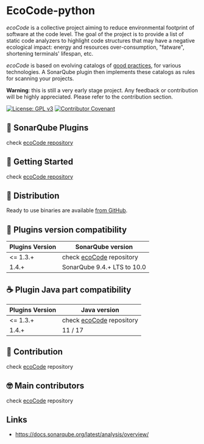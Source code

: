 EcoCode-python
===========

_ecoCode_ is a collective project aiming to reduce environmental footprint of software at the code level. The goal of
the project is to provide a list of static code analyzers to highlight code structures that may have a negative
ecological impact: energy and resources over-consumption, "fatware", shortening terminals' lifespan, etc.

_ecoCode_ is based on evolving catalogs of [good practices](docs/rules), for various technologies. A SonarQube plugin
then implements these catalogs as rules for scanning your projects.

**Warning**: this is still a very early stage project. Any feedback or contribution will be highly appreciated. Please
refer to the contribution section.

[![License: GPL v3](https://img.shields.io/badge/License-GPLv3-blue.svg)](https://www.gnu.org/licenses/gpl-3.0)
[![Contributor Covenant](https://img.shields.io/badge/Contributor%20Covenant-2.1-4baaaa.svg)](https://github.com/green-code-initiative/ecoCode-common/blob/main/doc/CODE_OF_CONDUCT.md)

🌿 SonarQube Plugins
-------------------

check [ecoCode repository](https://github.com/green-code-initiative/ecoCode)

🚀 Getting Started
------------------

check [ecoCode repository](https://github.com/green-code-initiative/ecoCode)

🛒 Distribution
------------------

Ready to use binaries are available [from GitHub](https://github.com/green-code-initiative/ecoCode-php/releases).

🧩 Plugins version compatibility
------------------

| Plugins Version  | SonarQube version           |
|------------------|-----------------------------|
| <= 1.3.+         | check [ecoCode](https://github.com/green-code-initiative/ecoCode) repository  |
| 1.4.+            | SonarQube 9.4.+ LTS to 10.0 |

☕ Plugin Java part compatibility
------------------

| Plugins Version  | Java version                |
|------------------|-----------------------------|
| <= 1.3.+         | check [ecoCode](https://github.com/green-code-initiative/ecoCode) repository  |
| 1.4.+            | 11 / 17                     |

🤝 Contribution
---------------

check [ecoCode](https://github.com/green-code-initiative/ecoCode) repository

🤓 Main contributors
--------------------

check [ecoCode](https://github.com/green-code-initiative/ecoCode) repository

Links
-----

- https://docs.sonarqube.org/latest/analysis/overview/
